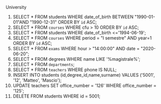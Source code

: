 University


1.  SELECT * FROM students WHERE date_of_birth BETWEEN "1990-01-01"AND "1990-12-31" ORDER BY `id` ASC;
2.  SELECT * FROM `courses` WHERE cfu > 10 ORDER BY `id` ASC;
3.  SELECT * FROM students WHERE date_of_birth <='1994-06-19';
4.  SELECT * FROM `courses` WHERE period = "I semestre" AND year=1 ORDER BY `id` ASC;
5.  SELECT * FROM `exams` WHERE hour > "14:00:00" AND date = "2020-06-20";
6.  SELECT * FROM degrees WHERE name LIKE '%magistrale%';
7.  SELECT * FROM `departments`;
8.  SELECT * FROM `teachers` WHERE phone IS NULL;
9.  INSERT INTO students (id,degree_id,name,surname)
    VALUES ('5001', '12', 'Matteo', 'Mascio');
10. UPDATE teachers
    SET office_number = '126'
    WHERE office_number = '125';
11. DELETE FROM students WHERE id = 5001;    